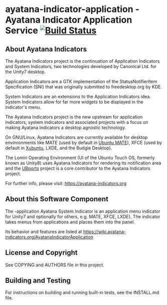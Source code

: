 # ayatana-indicator-application -  Ayatana Indicator Application Service  [![Build Status](https://api.travis-ci.com/AyatanaIndicators/ayatana-indicator-application.svg)](https://travis-ci.com/github/AyatanaIndicators/ayatana-indicator-application)

## About Ayatana Indicators

The Ayatana Indicators project is the continuation of Application
Indicators and System Indicators, two technologies developed by Canonical
Ltd. for the Unity7 desktop.

Application Indicators are a GTK implementation of the StatusNotifierItem
Specification (SNI) that was originally submitted to freedesktop.org by
KDE.

System Indicators are an extensions to the Application Indicators idea.
System Indicators allow for far more widgets to be displayed in the
indicator's menu.

The Ayatana Indicators project is the new upstream for application
indicators, system indicators and associated projects with a focus on
making Ayatana Indicators a desktop agnostic technology.

On GNU/Linux, Ayatana Indicators are currently available for desktop
envinronments like MATE (used by default in [Ubuntu
MATE](https://ubuntu-mate.com)), XFCE (used by default in
[Xubuntu](https://bluesabre.org/2021/02/25/xubuntu-21-04-progress-update/),
LXDE, and the Budgie Desktop).

The Lomiri Operating Environment (UI of the Ubuntu Touch OS, formerly
known as Unity8) uses Ayatana Indicators for rendering its notification
area and the [UBports](https://ubports.com) project is a core contributor
to the Ayatana Indicators project.

For further info, please visit:
https://ayatana-indicators.org

## About this Software Component

The -application Ayatana System Indicator is an application menu indicator
for Unity7 and optionally for others, e.g. MATE, XFCE, LXDE). The
indicator takes menus from applications and places them into the panel.

Its behavior and features are listed at
https://wiki.ayatana-indicators.org/AyatanaIndicatorApplication

## License and Copyright

See COPYING and AUTHORS file in this project.

## Building and Testing

For instructions on building and running built-in tests, see the INSTALL.md file.

